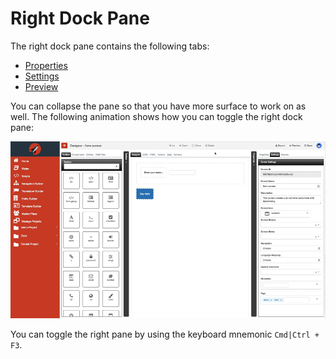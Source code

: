 # Right Dock Pane

The right dock pane contains the following tabs:
*   [Properties](properties/readme.md)
*   [Settings](settings/readme.md)
*   [Preview](preview/readme.md)

You can collapse the pane so that you have more surface to work on as well. The following animation shows how you can toggle the right dock pane:

![Designer right dock pane](../../assets/images/designer-right-pane.gif)

You can toggle the right pane by using the keyboard mnemonic `Cmd|Ctrl + F3`.
